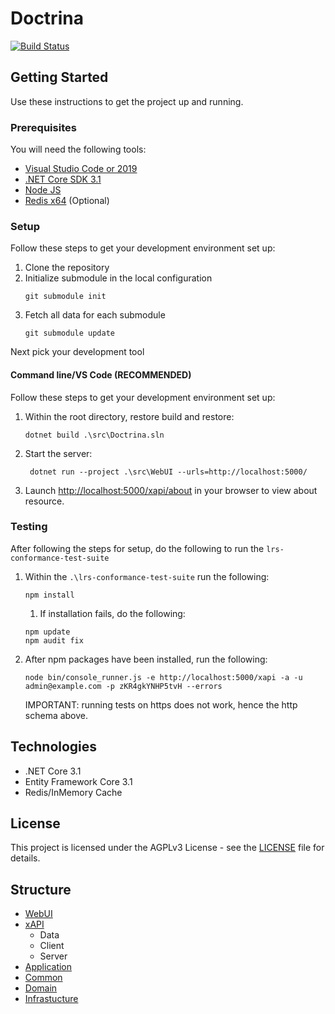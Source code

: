 # Doctrina
[![Build Status](https://dev.azure.com/bitflipping/Doctrina/_apis/build/status/bitflipping-net.doctrina-lrs?branchName=develop)](https://dev.azure.com/bitflipping/Doctrina/_build/latest?definitionId=10&branchName=develop)


## Getting Started
Use these instructions to get the project up and running.

### Prerequisites
You will need the following tools:

* [Visual Studio Code or 2019](https://www.visualstudio.com/downloads/)
* [.NET Core SDK 3.1](https://www.microsoft.com/net/download/dotnet-core/3.1)
* [Node JS](https://nodejs.org/en/download/)
* [Redis x64](https://redis.io/) (Optional)

### Setup
Follow these steps to get your development environment set up:

   1. Clone the repository
   2. Initialize submodule in the local configuration
      ```
      git submodule init
      ```
   3. Fetch all data for each submodule
      ```
      git submodule update
      ```

Next pick your development tool

#### Command line/VS Code (RECOMMENDED)
Follow these steps to get your development environment set up:

  1. Within the root directory, restore build and restore:
     ```
     dotnet build .\src\Doctrina.sln
     ```
  2. Start the server:
     ```
	  dotnet run --project .\src\WebUI --urls=http://localhost:5000/
	  ```
  3. Launch [http://localhost:5000/xapi/about](http://localhost:5000/xapi/about) in your browser to view about resource.

### Testing
After following the steps for setup, do the following to run the `lrs-conformance-test-suite`

1. Within the `.\lrs-conformance-test-suite` run the following:
   ```
   npm install
   ```
   1. If installation fails, do the following:
   ```
   npm update
   npm audit fix
   ```
2. After npm packages have been installed, run the following:
   ```
   node bin/console_runner.js -e http://localhost:5000/xapi -a -u admin@example.com -p zKR4gkYNHP5tvH --errors
   ```
   IMPORTANT: running tests on https does not work, hence the http schema above.


## Technologies
* .NET Core 3.1
* Entity Framework Core 3.1
* Redis/InMemory Cache

## License
This project is licensed under the AGPLv3 License - see the [LICENSE](https://github.com/bitflipping-solutions/doctrina-lrs/blob/develop/LICENSE) file for details.

## Structure
 * [WebUI](https://github.com/bitflipping-net/doctrina-lrs/tree/develop/src/WebUI)
 * [xAPI](https://github.com/bitflipping-net/experience-api/tree/develop)
   * Data
   * Client
   * Server
 * [Application](https://github.com/bitflipping-net/doctrina-lrs/tree/develop/src/WebUI)
 * [Common](https://github.com/bitflipping-net/doctrina-lrs/tree/develop/src/Common)
 * [Domain](https://github.com/bitflipping-net/doctrina-lrs/tree/develop/src/Domain)
 * [Infrastucture](https://github.com/bitflipping-net/doctrina-lrs/tree/develop/src/Instrastucture)
